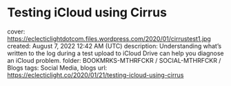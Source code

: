 # Testing iCloud using Cirrus

cover: https://eclecticlightdotcom.files.wordpress.com/2020/01/cirrustest1.jpg
created: August 7, 2022 12:42 AM (UTC)
description: Understanding what’s written to the log during a test upload to iCloud Drive can help you diagnose an iCloud problem.
folder: BOOKMRKS-MTHRFCKR / SOCIAL-MTHRFCKR / Blogs
tags: Social Media, blogs
url: https://eclecticlight.co/2020/01/21/testing-icloud-using-cirrus
